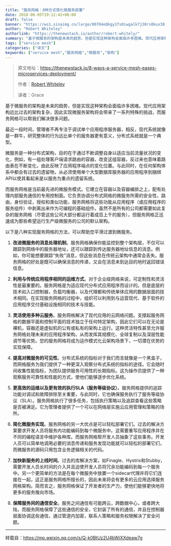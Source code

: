 ```yaml
---
title: "服务网格：8种方式简化微服务部署"
date: 2018-06-05T19:12:42+08:00
draft: false
banner: "https://ws1.sinaimg.cn/large/00704eQkgy1fs0iwgalk7j30rs0kux38.jpg"
author: "Robert Whiteley"
authorlink: "https://thenewstack.io/author/robert-whitely/"
summary: "基于微服务的架构是未来的趋势，但是实现这种架构会面临许多困难。现代应用架构远比过去的架构复杂，因此实现微服务架构将会带来了一系列特殊的挑战，而服务网格可以帮我们解决很多问题。"
tags: ["service mesh"]
categories: ["译文"]
keywords: ["service mesh","服务网格","微服务","架构"]
---
```


> 原文地址：https://thenewstack.io/8-ways-a-service-mesh-eases-microservices-deployment/
>
> 作者：[Robert Whiteley](https://thenewstack.io/author/robert-whitely/)
>
> 译者：Grace

基于微服务的架构是未来的趋势，但是实现这种架构会面临许多困难。现代应用架构远比过去的架构复杂，因此实现微服务架构将会带来了一系列特殊的挑战，而服务网格可以帮我们解决很多问题。

最近一段时间，管理者不再专注于调试单个应用程序服务器，相反，现代系统就像是一群牛，研究整体的行为远比单个的服务器更有意义，分布式系统就是一个典型。

微服务是一种分布式架构，目的在于通过不断调整自身以适应当前流量状况的变化，例如，有一组处理客户端请求路由的容器，改变这组容器，反过来也意味着路由表在不断变化，由此反映了应用程序端点的变化位置。与此同时，在任何架构体系中都会有过去的遗留物，从必须使用单个大型数据库服务器的应用程序到捆绑API以使其看起来是以服务为重点的遗留系统。

而服务网格是当前最先进的微服务模式。它建立在容器以及容器编排之上，配有处理内部服务通信的专用控制面。它负责协调分布式网格的微服务所需的安全性，路由，身份验证，授权和类似功能，服务网格将这些功能从应用程序（或应用程序的服务组件）中剥离出来作为可编程的基础组件。虽然不是所有的公司都需要如此复杂的服务网格（尽管这些公司大部分都运行着成百上千的服务），但服务网格正迅速成为那些希望运行生产级微服务的公司的默认架构。

以下是八种实现服务网格的方法，可以帮助您平滑过渡到微服务。

1. **改进微服务的消息处理机制**。服务网格确保你能监控到整个架构层，不仅可以跟踪到网络中的服务器地址，还可以跟踪到传达服务器地址信息的消息。例如，你可能想要跟踪“失败”消息，但这些消息在传统云架构中通常会丢失。服务网格的好处是既可以确保消息的传递，又会在消息未到达目的地时返回错误信息。

2. **利用与传统应用程序相同的运维方式**。对于企业级网络来说，可定制性和灵活性是最重要的。服务网格是为适应现代分布式应用程序而设计的。但是底层的技术如入口控制器，负载均衡器，以及代理都和传统单体应用的数据层面的技术相同。在实现服务网格的过程中，组织可以利用到与运营现代、基于软件的应用程序交付基础设施相同的技术与技能。

3. **灵活使用多种云服务**。服务网格解决了现代应用的云网络问题。支撑起服务网格的数据平面和控制平面的技术独立于任何特定架构，因此它们可以在无论是裸机，容器还是虚拟机的公有或私有的架构上运行。这种灵活特性甚至允许服务网格处理未来的应用程序架构，从而发挥其规模化、全球复制以及深层性能调节等优势。您的服务网格将成为运作模式化云架构场景下，一切潜在优势的实现保障。

4. **提高对微服务的可见性**。分布式系统的指标对于我们而言就像是一个黑盒子，而网格服务为我们提供了一种更深入观察分布式系统的指标的途径。它会随时间收集性能指标，为团队提供服务可用性的长期指标。这为操作员提供了一种观察服务可靠性和性能的方式，使他们能够逐步优化系统。

5. **更高效的运维以及更有效的执行SLA（服务等级协议）**。服务网格提供的追踪功能对调试和故障排除至关重要，与此同时，它也确保服务执行了服务等级协议（SLA）。服务网格执行了很多任务，包括执行策略以及追踪查看这些策略是否被满足。它为管理者提供了一个可以在网络层实施云应用管理和策略的场所。

6. **简化微服务实现**。服务网格的另一大优点是可以轻松部署它们。过去的解决方案要求开发人员将服务内功能编码到每个微服务中。这需要重写应用程序并在不同的编程语言中维护各种库。而服务网格帮开发人员抽象了这些事务。开发人员可以简单地调用必要的消息传递和服务发现功能就可以轻松的部署它们，而微服务的源码只用包含业务逻辑相关的代码。

7. **加快新服务的上线时间**。过去的库解决方案，如Finagle、Hystrix和Stubby，需要开发人员长时间的介入并且迫使开发人员将冗余功能编码到每一个服务中。另一个更简单的方法是在每个微服务中放置一个sidecar代理并将它们连接在一起，这正是服务网格所擅长的，因此未来将会有更多的云应用选择服务网格架构。简而言之，服务网格保证了开发者的生产力，使他们能够更快地将更多的服务推向市场。

8. **保障服务间的通信安全**。服务之间通信有可能跨云，跨数据中心，或者跨大陆，而服务网格保障了这些通信的安全，它封装了所有的通信，并且在控制器层面协调这些通信，通过管道内加密，联系人策略和服务权限解决了安全问题。

---

转载自：https://mp.weixin.qq.com/s/Q-k0BtUz2U4bWiXXdeaw7g